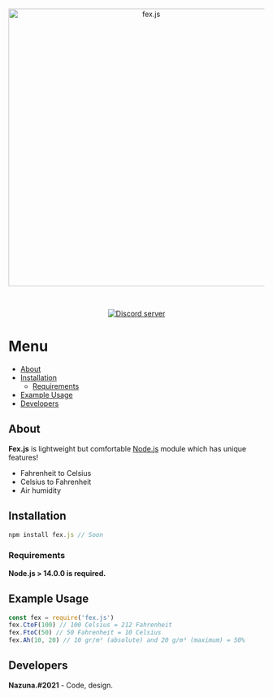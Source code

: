 <div align="center">
<br />
<p>
    <a href="https://fex.js.org"><img src="https://cdn.discordapp.com/attachments/800435248751181893/807313506352234536/fexjs.png" width="546" alt="fex.js" /></a>
</p>
<br />
<p>
<div align="center">
<a href="https://discord.gg/6gcCWRnghX"><img src="https://img.shields.io/discord/714911198306369566?color=green&logo=FexHub" alt="Discord server" /></a>
</div>
</p>
</div>

# Menu

- [About](#About)
- [Installation](#Installation)
    - [Requirements](#Requirements)
- [Example Usage](#Example-Usage)
- [Developers](#Developers)

## About

**Fex.js** is lightweight but comfortable [Node.js](https://nodejs.org/en/) module which has unique features!
- Fahrenheit to Celsius
- Celsius to Fahrenheit
- Air humidity

## Installation
```js
npm install fex.js // Soon
```

### Requirements
**Node.js > 14.0.0 is required.**

## Example Usage
```js
const fex = require('fex.js')
fex.CtoF(100) // 100 Celsius = 212 Fahrenheit
fex.FtoC(50) // 50 Fahrenheit = 10 Celsius
fex.Ah(10, 20) // 10 gr/m³ (absolute) and 20 g/m³ (maximum) = 50%
```

## Developers
**Nazuna.#2021** - Code, design.
